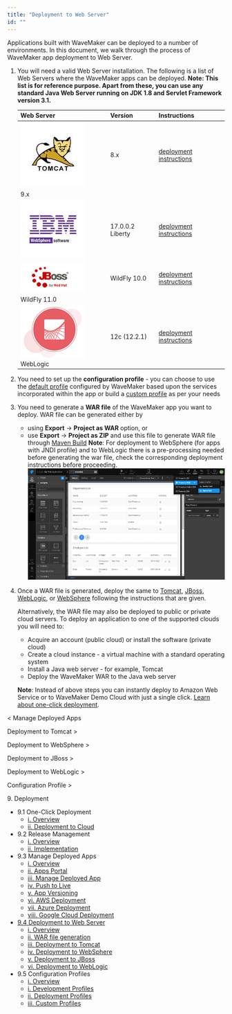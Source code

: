 ```yaml
---
title: "Deployment to Web Server"
id: ""
---
```


Applications built with WaveMaker can be deployed to a number of environments. In this document, we walk through the process of WaveMaker app deployment to Web Server.

1. You will need a valid Web Server installation. The following is a list of Web Servers where the WaveMaker apps can be deployed. **Note: This list is for reference purpose. Apart from these, you can use any standard Java Web Server running on JDK 1.8 and Servlet Framework version 3.1.**
    
    | **Web Server** | **Version** | **Instructions** |
    | --- | --- | --- |
    | [![](./assets/tomcat.jpg)](./assets/tomcat.jpg) | 8.x | [deployment instructions](/learn/how-tos/wavemaker-application-deployment-tomcat/) |
    | 9.x |
    | [![](./assets/websphere.png)](./assets/websphere.png) | 17.0.0.2 Liberty | [deployment instructions](/learn/how-tos/wavemaker-application-deployment-websphere-liberty-profile/) |
    | [![](./assets/jboss.png)](./assets/jboss.png) | WildFly 10.0 | [deployment instructions](/learn/how-tos/wavemaker-application-deployment-jboss/) |
    | WildFly 11.0 |
    | [![](./assets/weblogic.png)](./assets/weblogic.png) WebLogic | 12c (12.2.1) | [deployment instructions](/learn/how-tos/wavemaker-application-deployment-weblogic-application-server/) |
    
2. You need to set up the **configuration profile** - you can choose to use the [default profile](/learn/app-development/deployment/configuration-profiles/) configured by WaveMaker based upon the services incorporated within the app or build a [custom profile](/learn/app-development/deployment/configuration-profiles/#custom-profile) as per your needs
3. You need to generate a **WAR file** of the WaveMaker app you want to deploy. WAR file can be generated either by
    - using **Export** -> **Project as WAR** option, or
    - use **Export** -> **Project as ZIP** and use this file to generate WAR file through [Maven Build](https://maven.apache.org/) **Note**: For deployment to WebSphere (for apps with JNDI profile) and to WebLogic there is a pre-processing needed before generating the war file, check the corresponding deployment instructions before proceeding. [![](./assets/deploy_web.png)](./assets/deploy_web.png)
4. Once a WAR file is generated, deploy the same to [Tomcat](/learn/how-tos/wavemaker-application-deployment-tomcat/), [JBoss](/learn/how-tos/wavemaker-application-deployment-jboss/), [WebLogic](/learn/how-tos/wavemaker-application-deployment-weblogic-application-server/), or [WebSphere](/learn/how-tos/wavemaker-application-deployment-websphere-liberty-profile/) following the instructions that are given.
    
    Alternatively, the WAR file may also be deployed to public or private cloud servers. To deploy an application to one of the supported clouds you will need to:
    
    - Acquire an account (public cloud) or install the software (private cloud)
    - Create a cloud instance - a virtual machine with a standard operating system
    - Install a Java web server - for example, Tomcat
    - Deploy the WaveMaker WAR to the Java web server
    
    **Note**: Instead of above steps you can instantly deploy to Amazon Web Service or to WaveMaker Demo Cloud with just a single click. [Learn about one-click deployment](/learn/app-development/deployment/one-click-deployment/).
    

< Manage Deployed Apps

Deployment to Tomcat >

Deployment to WebSphere >

Deployment to JBoss >

Deployment to WebLogic >

Configuration Profile >

9\. Deployment

- 9.1 One-Click Deployment
    - [i. Overview](/learn/app-development/deployment/one-click-deployment/)
    - [ii. Deployment to Cloud](/learn/app-development/deployment/one-click-deployment/#cloud-deployment)
- 9.2 Release Management
    - [i. Overview](/learn/app-development/deployment/release-management/)
    - [ii. Implementation](/learn/app-development/deployment/release-management/#working)
- 9.3 Manage Deployed Apps
    - [i. Overview](/learn/app-development/deployment/manage-deployed-apps/)
    - [ii. Apps Portal](/learn/app-development/deployment/manage-deployed-apps/#apps-portal)
    - [iii. Manage Deployed App](/learn/app-development/deployment/manage-deployed-apps/#manage-deployed-app)
    - [iv. Push to Live](/learn/app-development/deployment/manage-deployed-apps/#push-to-live)
    - [v. App Versioning](/learn/app-development/deployment/manage-deployed-apps/#versioning)
    - [vi. AWS Deployment](/learn/app-development/deployment/deployment-to-aws/)
    - [vii. Azure Deployment](/learn/app-development/deployment/deployment-to-azure/)
    - [viii. Google Cloud Deployment](/learn/app-development/deployment/deployment-google-cloud/)
- [9.4 Deployment to Web Server](#)
    - [i. Overview](#)
    - [ii. WAR file generation](#war-file-generation)
    - [iii. Deployment to Tomcat](/learn/how-tos/wavemaker-application-deployment-tomcat/)
    - [iv. Deployment to WebSphere](/learn/how-tos/wavemaker-application-deployment-websphere-liberty-profile/)
    - [v. Deployment to JBoss](/learn/how-tos/wavemaker-application-deployment-jboss/)
    - [vi. Deployment to WebLogic](/learn/how-tos/wavemaker-application-deployment-weblogic-application-server/)
- 9.5 Configuration Profiles
    - [i. Overview](/learn/app-development/deployment/configuration-profiles/)
    - [i. Development Profiles](/learn/app-development/deployment/configuration-profiles/#dev-profile)
    - [ii. Deployment Profiles](/learn/app-development/deployment/configuration-profiles/#deploy-profile)
    - [iii. Custom Profiles](/learn/app-development/deployment/configuration-profiles/#custom-profile)
